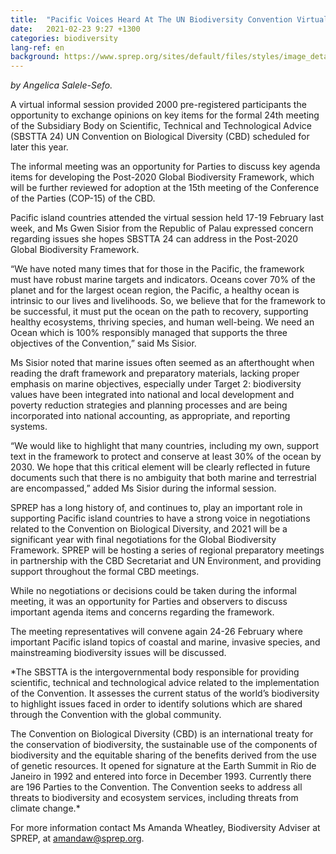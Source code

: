 ```yaml
---
title:  "Pacific Voices Heard At The UN Biodiversity Convention Virtual Informal Session"
date:   2021-02-23 9:27 +1300
categories: biodiversity
lang-ref: en
background: https://www.sprep.org/sites/default/files/styles/image_detai_670_400_/public/images/news/Marine%20Protected%20Area%2C%20Chelbacheb%2C%20Palau_Stuart%20Chape_0.jpg?itok=QVBkqPKx
---
```

*by Angelica Salele-Sefo.*

A virtual informal session provided 2000 pre-registered participants the opportunity to exchange opinions on key items for the formal 24th meeting of the Subsidiary Body on Scientific, Technical and Technological Advice (SBSTTA 24) UN Convention on Biological Diversity (CBD) scheduled for later this year.

The informal meeting was an opportunity for Parties to discuss key agenda items for developing the Post-2020 Global Biodiversity Framework, which will be further reviewed for adoption at the 15th meeting of the Conference of the Parties (COP-15) of the CBD.

Pacific island countries attended the virtual session held 17-19 February last week, and Ms Gwen Sisior from the Republic of Palau expressed concern regarding issues she hopes SBSTTA 24 can address in the Post-2020 Global Biodiversity Framework.

“We have noted many times that for those in the Pacific, the framework must have robust marine targets and indicators.  Oceans cover 70% of the planet and for the largest ocean region, the Pacific, a healthy ocean is intrinsic to our lives and livelihoods. So, we believe that for the framework to be successful, it must put the ocean on the path to recovery, supporting healthy ecosystems, thriving species, and human well-being. We need an Ocean which is 100% responsibly managed that supports the three objectives of the Convention,” said Ms Sisior.

Ms Sisior noted that marine issues often seemed as an afterthought when reading the draft framework and preparatory materials, lacking proper emphasis on marine objectives, especially under Target 2: biodiversity values have been integrated into national and local development and poverty reduction strategies and planning processes and are being incorporated into national accounting, as appropriate, and reporting systems.

“We would like to highlight that many countries, including my own, support text in the framework to protect and conserve at least 30% of the ocean by 2030. We hope that this critical element will be clearly reflected in future documents such that there is no ambiguity that both marine and terrestrial are encompassed,” added Ms Sisior during the informal session.

SPREP has a long history of, and continues to, play an important role in supporting Pacific island countries to have a strong voice in negotiations related to the Convention on Biological Diversity, and 2021 will be a significant year with final negotiations for the Global Biodiversity Framework.  SPREP will be hosting a series of regional preparatory meetings in partnership with the CBD Secretariat and UN Environment, and providing support throughout the formal CBD meetings.

While no negotiations or decisions could be taken during the informal meeting, it was an opportunity for Parties and observers to discuss important agenda items and concerns regarding the framework.

The meeting representatives will convene again 24-26 February where important Pacific island topics of coastal and marine, invasive species, and mainstreaming biodiversity issues will be discussed.

*The SBSTTA is the intergovernmental body responsible for providing scientific, technical and technological advice related to the implementation of the Convention. It assesses the current status of the world’s biodiversity to highlight issues faced in order to identify solutions which are shared through the Convention with the global community.

The Convention on Biological Diversity (CBD) is an international treaty for the conservation of biodiversity, the sustainable use of the components of biodiversity and the equitable sharing of the benefits derived from the use of genetic resources. It opened for signature at the Earth Summit in Rio de Janeiro in 1992 and entered into force in December 1993. Currently there are 196 Parties to the Convention. The Convention seeks to address all threats to biodiversity and ecosystem services, including threats from climate change.*

For more information contact Ms Amanda Wheatley, Biodiversity Adviser at SPREP, at [amandaw@sprep.org](amandaw@sprep.org).